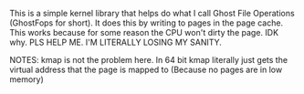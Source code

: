 This is a simple kernel library that helps do what I call Ghost File Operations (GhostFops for short). It does this by writing to pages in the page cache. This works because for some reason the CPU won't dirty the page. IDK why. PLS HELP ME. I'M LITERALLY LOSING MY SANITY.

NOTES: kmap is not the problem here. In 64 bit kmap literally just gets the virtual address that the page is mapped to (Because no pages are in low memory)
